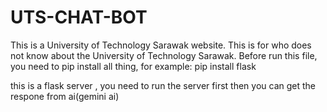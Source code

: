 # UTS-CHAT-BOT
This is a University of Technology Sarawak website. This is for who does not know about the University of Technology Sarawak.
Before run this file, you need to pip install all thing, for example: pip install flask

this is a flask server , you need to run the server first then you can get the respone from ai(gemini ai)
